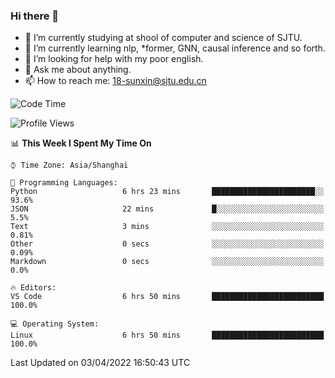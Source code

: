### Hi there 👋

<!--
**sunxin000/sunxin000** is a ✨ _special_ ✨ repository because its `README.md` (this file) appears on your GitHub profile.

Here are some ideas to get you started:

- 🔭 I’m currently working on ...
- 🌱 I’m currently learning ...
- 👯 I’m looking to collaborate on ...
- 🤔 I’m looking for help with ...
- 💬 Ask me about ...
- 📫 How to reach me: ...
- 😄 Pronouns: ...
- ⚡ Fun fact: ...
-->
- 🏫 I’m currently studying at shool of computer and science of SJTU.
- 🌱 I’m currently learning nlp, \*former, GNN, causal inference and so forth.
- 🤔 I’m looking for help with my poor english.
- 💬 Ask me about anything.
- 📫 How to reach me: 18-sunxin@sjtu.edu.cn
<!--START_SECTION:waka-->
![Code Time](http://img.shields.io/badge/Code%20Time-133%20hrs%204%20mins-blue)

![Profile Views](http://img.shields.io/badge/Profile%20Views-19-blue)

📊 **This Week I Spent My Time On** 

```text
⌚︎ Time Zone: Asia/Shanghai

💬 Programming Languages: 
Python                   6 hrs 23 mins       ███████████████████████░░   93.6% 
JSON                     22 mins             █░░░░░░░░░░░░░░░░░░░░░░░░   5.5% 
Text                     3 mins              ░░░░░░░░░░░░░░░░░░░░░░░░░   0.81% 
Other                    0 secs              ░░░░░░░░░░░░░░░░░░░░░░░░░   0.09% 
Markdown                 0 secs              ░░░░░░░░░░░░░░░░░░░░░░░░░   0.0%

🔥 Editors: 
VS Code                  6 hrs 50 mins       █████████████████████████   100.0%

💻 Operating System: 
Linux                    6 hrs 50 mins       █████████████████████████   100.0%

```


 Last Updated on 03/04/2022 16:50:43 UTC
<!--END_SECTION:waka-->
